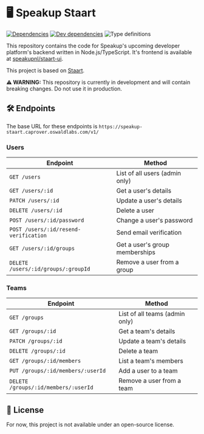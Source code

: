 # 🖥️ Speakup Staart

[![Dependencies](https://img.shields.io/david/o15y/staart.svg)](https://david-dm.org/o15y/staart)
[![Dev dependencies](https://img.shields.io/david/dev/o15y/staart.svg)](https://david-dm.org/o15y/staart)
![Type definitions](https://img.shields.io/badge/types-TypeScript-blue.svg)

This repository contains the code for Speakup's upcoming developer platform's backend written in Node.js\/TypeScript. It's frontend is available at [speakupnl/staart-ui](https://github.com/speakup/staart-ui).

This project is based on [Staart](https://github.com/o15y/staart).

**⚠️ WARNING:** This repository is currently in development and will contain breaking changes. Do not use it in production.

## 🛠 Endpoints

The base URL for these endpoints is `https://speakup-staart.caprover.oswaldlabs.com/v1/`

### Users

| Endpoint | Method |
| - | - |
| `GET /users` | List of all users (admin only) |
| `GET /users/:id` | Get a user's details |
| `PATCH /users/:id` | Update a user's details |
| `DELETE /users/:id` | Delete a user |
| `POST /users/:id/password` | Change a user's password |
| `POST /users/:id/resend-verification` | Send email verification |
| `GET /users/:id/groups` | Get a user's group memberships |
| `DELETE /users/:id/groups/:groupId` | Remove a user from a group |

### Teams

| Endpoint | Method |
| - | - |
| `GET /groups` | List of all teams (admin only) |
| `GET /groups/:id` | Get a team's details |
| `PATCH /groups/:id` | Update a team's details |
| `DELETE /groups/:id` | Delete a team |
| `GET /groups/:id/members` | List a team's members |
| `PUT /groups/:id/members/:userId` | Add a user to a team |
| `DELETE /groups/:id/members/:userId` | Remove a user from a team |

## 📄 License

For now, this project is not available under an open-source license.
